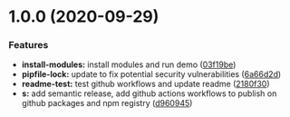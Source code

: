 # 1.0.0 (2020-09-29)


### Features

* **install-modules:** install modules and run demo ([03f19be](https://github.com/Robert-OP/layers-gl/commit/03f19befc4de0612edf4f716340e478252ff79fd))
* **pipfile-lock:** update to fix potential security vulnerabilities ([6a66d2d](https://github.com/Robert-OP/layers-gl/commit/6a66d2df4b5249564d78d8c8c01def8184aff390))
* **readme-test:** test github workflows and update readme ([2180f30](https://github.com/Robert-OP/layers-gl/commit/2180f30d8391c358852460dea95d5cb9fa5f4dab))
* **s:** add semantic release, add github actions workflows to publish on github packages and npm registry ([d960945](https://github.com/Robert-OP/layers-gl/commit/d960945f709da8491ed504c567cae08d739552c9))
